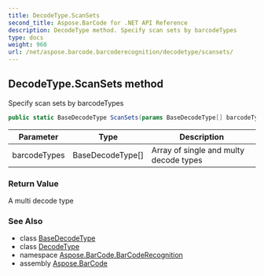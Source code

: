 ```yaml
---
title: DecodeType.ScanSets
second_title: Aspose.BarCode for .NET API Reference
description: DecodeType method. Specify scan sets by barcodeTypes
type: docs
weight: 960
url: /net/aspose.barcode.barcoderecognition/decodetype/scansets/
---
```

## DecodeType.ScanSets method

Specify scan sets by barcodeTypes

```csharp
public static BaseDecodeType ScanSets(params BaseDecodeType[] barcodeTypes)
```

| Parameter | Type | Description |
| --- | --- | --- |
| barcodeTypes | BaseDecodeType[] | Array of single and multy decode types |

### Return Value

A multi decode type

### See Also

* class [BaseDecodeType](../../basedecodetype/)
* class [DecodeType](../)
* namespace [Aspose.BarCode.BarCodeRecognition](../../decodetype/)
* assembly [Aspose.BarCode](../../../)


